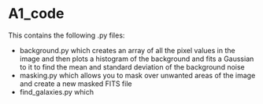 # A1_code

This contains the following .py files:
- background.py which creates an array of all the pixel values in the image and then plots a histogram of the background and fits a Gaussian to it to find the mean and standard deviation of the background noise
- masking.py which allows you to mask over unwanted areas of the image and create a new masked FITS file
- find_galaxies.py which 
